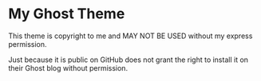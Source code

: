 # My Ghost Theme

This theme is copyright to me and MAY NOT BE USED without my express permission.

Just because it is public on GitHub does not grant the right to install it on
their Ghost blog without permission.
